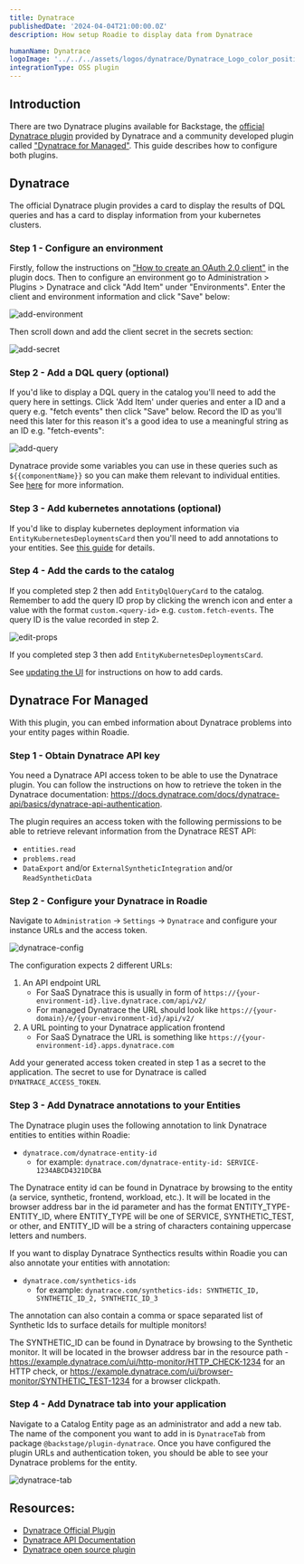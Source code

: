 ```yaml
---
title: Dynatrace
publishedDate: '2024-04-04T21:00:00.0Z'
description: How setup Roadie to display data from Dynatrace

humanName: Dynatrace
logoImage: '../../../assets/logos/dynatrace/Dynatrace_Logo_color_positive_vertical.png'
integrationType: OSS plugin
---
```


## Introduction

There are two Dynatrace plugins available for Backstage, the [official Dynatrace plugin](https://github.com/Dynatrace/backstage-plugin) provided by Dynatrace and a 
community developed plugin called ["Dynatrace for Managed"](https://github.com/Dynatrace/backstage-plugin). This guide
describes how to configure both plugins.

## Dynatrace

The official Dynatrace plugin provides a card to display the results of DQL queries and has a card to display information
from your kubernetes clusters.

### Step 1 - Configure an environment

Firstly, follow the instructions on ["How to create an OAuth 2.0 client"](https://github.com/Dynatrace/backstage-plugin/tree/main#add-dynatrace-environment-connection) in the plugin docs.
Then to configure an environment go to Administration > Plugins > Dynatrace and click "Add Item" under "Environments". Enter
the client and environment information and click "Save" below:

![add-environment](./add-environment.png)

Then scroll down and add the client secret in the secrets section:

![add-secret](./add-secret.png)

### Step 2 - Add a DQL query (optional)

If you'd like to display a DQL query in the catalog you'll need to add the query here in settings. Click 'Add Item' under
queries and enter a ID and a query e.g. "fetch events" then click "Save" below. Record the ID as you'll need this later for this reason it's a good
idea to use a meaningful string as an ID e.g. "fetch-events":

![add-query](./add-query.png)

Dynatrace provide some variables you can use in these queries such as  `${{componentName}}` so you can make them relevant
to individual entities. See [here](https://github.com/Dynatrace/backstage-plugin/tree/main#custom-queries) for more information.

### Step 3 - Add kubernetes annotations (optional)

If you'd like to display kubernetes deployment information via `EntityKubernetesDeploymentsCard` then you'll need to add
annotations to your entities. See [this guide](https://github.com/Dynatrace/backstage-plugin/tree/main#kubernetes-use-case) for details.

### Step 4 - Add the cards to the catalog

If you completed step 2 then add `EntityDqlQueryCard` to the catalog. Remember to add the query ID prop by clicking the
wrench icon and enter a value with the format `custom.<query-id>` e.g. `custom.fetch-events`. The query ID is the value
recorded in step 2.

![edit-props](./edit-props.png)

If you completed step 3 then add `EntityKubernetesDeploymentsCard`.

See [updating the UI](/docs/details/updating-the-ui/) for instructions on how to add cards.

## Dynatrace For Managed

With this plugin, you can embed information about Dynatrace problems into your entity pages within Roadie.

### Step 1 - Obtain Dynatrace API key

You need a Dynatrace API access token to be able to use the Dynatrace plugin. You can follow the instructions on how to retrieve the token in the Dynatrace documentation: https://docs.dynatrace.com/docs/dynatrace-api/basics/dynatrace-api-authentication. 

The plugin requires an access token with the following permissions to be able to retrieve relevant information from the Dynatrace REST API:
* `entities.read`
* `problems.read`
* `DataExport` and/or `ExternalSyntheticIntegration` and/or `ReadSyntheticData`


### Step 2 - Configure your Dynatrace in Roadie

Navigate to `Administration` -> `Settings` -> `Dynatrace` and configure your instance URLs and the access token.


![dynatrace-config](./dynatrace-config.png)

The configuration expects 2 different URLs:
1. An API endpoint URL
    * For SaaS Dynatrace this is usually in form of `https://{your-environment-id}.live.dynatrace.com/api/v2/`
    * For managed Dynatrace the URL should look like `https://{your-domain}/e/{your-environment-id}/api/v2/`
2. A URL pointing to your Dynatrace application frontend
    * For SaaS Dynatrace the URL is something like `https://{your-environment-id}.apps.dynatrace.com`

Add your generated access token created in step 1 as a secret to the application. The secret to use for Dynatrace is called `DYNATRACE_ACCESS_TOKEN`. 


### Step 3 - Add Dynatrace annotations to your Entities

The Dynatrace plugin uses the following annotation to link Dynatrace entities to entities within Roadie: 
* `dynatrace.com/dynatrace-entity-id`
  * for example: `dynatrace.com/dynatrace-entity-id: SERVICE-1234ABCD4321DCBA`

The Dynatrace entity id can be found in Dynatrace by browsing to the entity (a service, synthetic, frontend, workload, etc.). It will be located in the browser address bar in the id parameter and has the format ENTITY_TYPE-ENTITY_ID, where ENTITY_TYPE will be one of SERVICE, SYNTHETIC_TEST, or other, and ENTITY_ID will be a string of characters containing uppercase letters and numbers. 

If you want to display Dynatrace Synthectics results within Roadie you can also annotate your entities with annotation:
* `dynatrace.com/synthetics-ids`
  * for example: `dynatrace.com/synthetics-ids: SYNTHETIC_ID, SYNTHETIC_ID_2, SYNTHETIC_ID_3`

The annotation can also contain a comma or space separated list of Synthetic Ids to surface details for multiple monitors!

The SYNTHETIC_ID can be found in Dynatrace by browsing to the Synthetic monitor. It will be located in the browser address bar in the resource path - https://example.dynatrace.com/ui/http-monitor/HTTP_CHECK-1234 for an HTTP check, or https://example.dynatrace.com/ui/browser-monitor/SYNTHETIC_TEST-1234 for a browser clickpath.


### Step 4 - Add Dynatrace tab into your application

Navigate to a Catalog Entity page as an administrator and add a new tab. The name of the component you want to add in is  `DynatraceTab` from package `@backstage/plugin-dynatrace`. Once you have configured the plugin URLs and authentication token, you should be able to see your Dynatrace problems for the entity.

![dynatrace-tab](./dynatrace-tab.png)



## Resources:
* [Dynatrace Official Plugin](https://github.com/Dynatrace/backstage-plugin)
* [Dynatrace API Documentation](https://docs.dynatrace.com/docs/dynatrace-api/basics)
* [Dynatrace open source plugin](https://github.com/backstage/community-plugins/tree/main/workspaces/dynatrace/plugins/dynatrace)